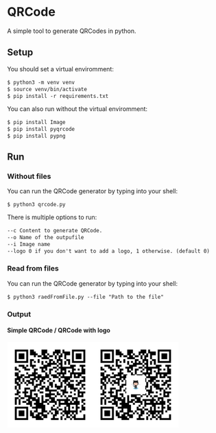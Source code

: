 # QRCode

A simple tool to generate QRCodes in python.

## Setup
You should set a virtual enviromment:
```shell
$ python3 -m venv venv
$ source venv/bin/activate
$ pip install -r requirements.txt
```
You can also run without the virtual enviromment:
```shell
$ pip install Image
$ pip install pyqrcode
$ pip install pypng
```
## Run
### Without files
You can run the QRCode generator by typing into your shell:
``` shell
$ python3 qrcode.py 
``` 
There is multiple options to run:
```console
--c Content to generate QRCode.
--o Name of the outpufile
--i Image name
--logo 0 if you don't want to add a logo, 1 otherwise. (default 0)
```

### Read from files
You can run the QRCode generator by typing into your shell:
``` shell
$ python3 raedFromFile.py --file "Path to the file"
```

### Output

#### Simple QRCode / QRCode with logo
<img src="https://github.com/user-cube/QRCode/blob/master/qrcode.png?raw=true" alt="simple qrcode" width="200" height="200"/><img src="https://github.com/user-cube/QRCode/blob/master/QRCodeLogo.png?raw=true" alt="simple qrcode" width="200" height="200"/>

